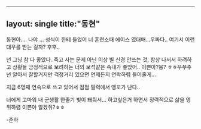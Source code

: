 
---
layout: single
title:"동현"
---

동현아.... 나야 ...
성식이 한테 들었어 너 훈련소때 에이스 였대매...우짜다.. 여기서 이런 대우를 받는 걸까? 후후.. 


넌 그냥 참 다 좋았다..죽고 사는 문제 아닌 이상 별 신경 안쓰는 것, 항상 나서서 하려하고 상황들 긍정적으로 보려하는 너의 보석같은 속내가 좋았어.. 이쁜아?웅? ㅎㅎ우쭈주
넌 알아서 잘할거지만 걱정거리 있으면 언제든지 연락하렴 들어줄게...

지금 6명째 연속으로 쓰고 있어서 점점 필력에서 앵꼬가 난다..

너에게 고마워 내 군생활 한줄기 빛이 돼줘서...
하고싶은거 하면서 정력적으로 삶을 영위하렴 이쁜아 알겠쥐?ㅎㅎ

-준하
